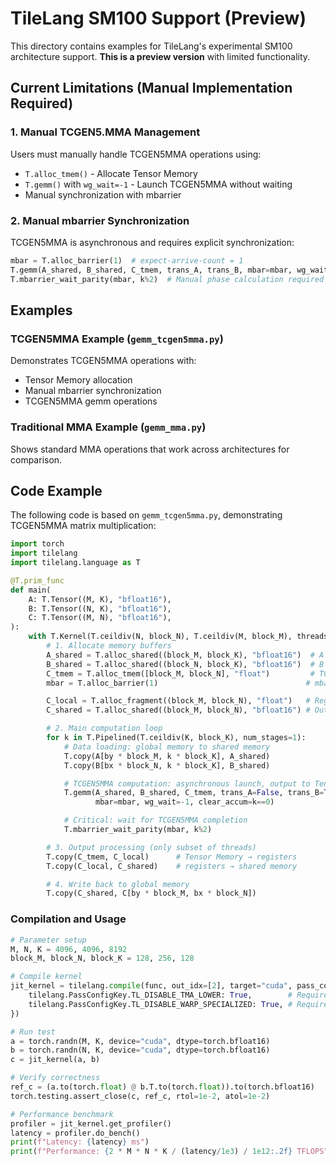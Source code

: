 # TileLang SM100 Support (Preview)

This directory contains examples for TileLang's experimental SM100 architecture support. **This is a preview version** with limited functionality.

## Current Limitations (Manual Implementation Required)

### 1. Manual TCGEN5.MMA Management
Users must manually handle TCGEN5MMA operations using:
- `T.alloc_tmem()` - Allocate Tensor Memory
- `T.gemm()` with `wg_wait=-1` - Launch TCGEN5MMA without waiting
- Manual synchronization with mbarrier

### 2. Manual mbarrier Synchronization
TCGEN5MMA is asynchronous and requires explicit synchronization:
```python
mbar = T.alloc_barrier(1)  # expect-arrive-count = 1
T.gemm(A_shared, B_shared, C_tmem, trans_A, trans_B, mbar=mbar, wg_wait=-1, clear_accum=k==0)
T.mbarrier_wait_parity(mbar, k%2)  # Manual phase calculation required
```

## Examples

### TCGEN5MMA Example (`gemm_tcgen5mma.py`)
Demonstrates TCGEN5MMA operations with:
- Tensor Memory allocation
- Manual mbarrier synchronization
- TCGEN5MMA gemm operations

### Traditional MMA Example (`gemm_mma.py`)
Shows standard MMA operations that work across architectures for comparison.

## Code Example

The following code is based on `gemm_tcgen5mma.py`, demonstrating TCGEN5MMA matrix multiplication:

```python
import torch
import tilelang
import tilelang.language as T

@T.prim_func
def main(
    A: T.Tensor((M, K), "bfloat16"),
    B: T.Tensor((N, K), "bfloat16"),
    C: T.Tensor((M, N), "bfloat16"),
):
    with T.Kernel(T.ceildiv(N, block_N), T.ceildiv(M, block_M), threads=256) as (bx, by):
        # 1. Allocate memory buffers
        A_shared = T.alloc_shared((block_M, block_K), "bfloat16")  # A matrix shared memory
        B_shared = T.alloc_shared((block_N, block_K), "bfloat16")  # B matrix shared memory
        C_tmem = T.alloc_tmem([block_M, block_N], "float")         # TCGEN5MMA output to Tensor Memory
        mbar = T.alloc_barrier(1)                                 # mbarrier synchronization primitive

        C_local = T.alloc_fragment((block_M, block_N), "float")   # Register storage
        C_shared = T.alloc_shared((block_M, block_N), "bfloat16") # Output shared memory

        # 2. Main computation loop
        for k in T.Pipelined(T.ceildiv(K, block_K), num_stages=1):
            # Data loading: global memory to shared memory
            T.copy(A[by * block_M, k * block_K], A_shared)
            T.copy(B[bx * block_N, k * block_K], B_shared)

            # TCGEN5MMA computation: asynchronous launch, output to Tensor Memory
            T.gemm(A_shared, B_shared, C_tmem, trans_A=False, trans_B=True,
                   mbar=mbar, wg_wait=-1, clear_accum=k==0)

            # Critical: wait for TCGEN5MMA completion
            T.mbarrier_wait_parity(mbar, k%2)

        # 3. Output processing (only subset of threads)
        T.copy(C_tmem, C_local)      # Tensor Memory → registers
        T.copy(C_local, C_shared)    # registers → shared memory

        # 4. Write back to global memory
        T.copy(C_shared, C[by * block_M, bx * block_N])
```

### Compilation and Usage

```python
# Parameter setup
M, N, K = 4096, 4096, 8192
block_M, block_N, block_K = 128, 256, 128

# Compile kernel
jit_kernel = tilelang.compile(func, out_idx=[2], target="cuda", pass_configs={
    tilelang.PassConfigKey.TL_DISABLE_TMA_LOWER: True,        # Required
    tilelang.PassConfigKey.TL_DISABLE_WARP_SPECIALIZED: True, # Required
})

# Run test
a = torch.randn(M, K, device="cuda", dtype=torch.bfloat16)
b = torch.randn(N, K, device="cuda", dtype=torch.bfloat16)
c = jit_kernel(a, b)

# Verify correctness
ref_c = (a.to(torch.float) @ b.T.to(torch.float)).to(torch.bfloat16)
torch.testing.assert_close(c, ref_c, rtol=1e-2, atol=1e-2)

# Performance benchmark
profiler = jit_kernel.get_profiler()
latency = profiler.do_bench()
print(f"Latency: {latency} ms")
print(f"Performance: {2 * M * N * K / (latency/1e3) / 1e12:.2f} TFLOPS")
```

